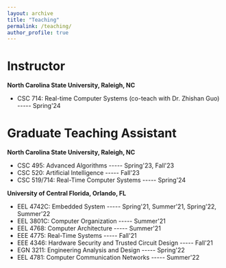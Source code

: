 ```yaml
---
layout: archive
title: "Teaching"
permalink: /teaching/
author_profile: true
---
```

Instructor
===
**North Carolina State University, Raleigh, NC**


- CSC 714: Real-time Computer Systems (co-teach with Dr. Zhishan Guo)  ----- Spring'24



Graduate Teaching Assistant
==
**North Carolina State University, Raleigh, NC**

- CSC 495: Advanced Algorithms  ----- Spring'23, Fall'23
- CSC 520: Artificial Intelligence  ----- Fall'23
- CSC 519/714: Real-Time Computer Systems  ----- Spring'24


**University of Central Florida, Orlando, FL**

- EEL 4742C: Embedded System   ----- Spring'21, Summer'21, Spring'22, Summer'22
- EEL 3801C: Computer Organization    ----- Summer'21
- EEL 4768: Computer Architecture   ----- Summer'21
- EEE 4775: Real-Time Systems   ----- Fall'21
- EEE 4346: Hardware Security and Trusted Circuit Design   ----- Fall'21
- EGN 3211: Engineering Analysis and Design  -----  Spring'22
- EEL 4781: Computer Communication Networks   ----- Summer'22
